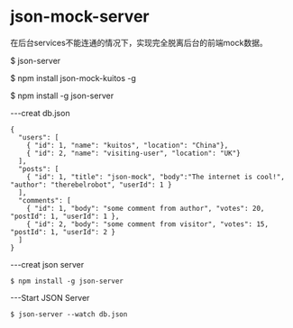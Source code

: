 # json-mock-server

在后台services不能连通的情况下，实现完全脱离后台的前端mock数据。

$ json-server

$ npm install json-mock-kuitos -g

$ npm install -g json-server



---creat db.json

    {
      "users": [
        { "id": 1, "name": "kuitos", "location": "China"},
        { "id": 2, "name": "visiting-user", "location": "UK"}
      ],
      "posts": [
        { "id": 1, "title": "json-mock", "body":"The internet is cool!", "author": "therebelrobot", "userId": 1 }
      ],
      "comments": [
        { "id": 1, "body": "some comment from author", "votes": 20, "postId": 1, "userId": 1 },
        { "id": 2, "body": "some comment from visitor", "votes": 15, "postId": 1, "userId": 2 }
      ]
    }
    
---creat json server

    $ npm install -g json-server
      
---Start JSON Server

    $ json-server --watch db.json
